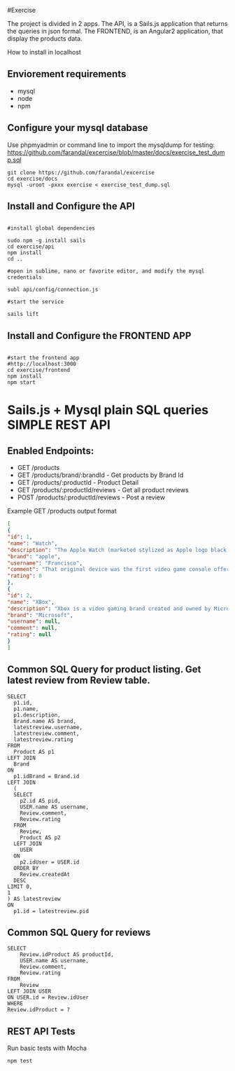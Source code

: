 #Exercise

The project is divided in 2 apps. 
The API, is a Sails.js application that returns the queries in json formal. 
The FRONTEND, is an Angular2 application, that display the products data.

How to install in localhost

## Enviorement requirements

* mysql
* node
* npm

## Configure your mysql database

Use phpmyadmin or command line to import the mysqldump for testing:
https://github.com/farandal/excercise/blob/master/docs/exercise_test_dump.sql

```
git clone https://github.com/farandal/excercise
cd exercise/docs
mysql -uroot -pxxx exercise < exercise_test_dump.sql
```

## Install and Configure the API

```

#install global dependencies

sudo npm -g install sails
cd exercise/api
npm install 
cd ..

#open in sublime, nano or favorite editor, and modify the mysql credentials

subl api/config/connection.js

#start the service

sails lift

```

## Install and Configure the FRONTEND APP

```

#start the frontend app
#http://localhost:3000
cd exercise/frontend
npm install
npm start

```

# Sails.js + Mysql plain SQL queries SIMPLE REST API

## Enabled Endpoints:

* GET /products
* GET  /products/brand/:brandId - Get products by Brand Id
* GET  /products/:productId - Product Detail 
* GET  /products/:productId/reviews - Get all product reviews
* POST /products/:productId/reviews - Post a review


Example GET /products output format

```json
[
{
"id": 1,
"name": "Watch",
"description": "The Apple Watch (marketed stylized as Apple logo black.svgWATCH) is a smartwatch developed by Apple Inc. It incorporates fitness tracking and health-oriented capabilities with integration with iOS and other Apple products and services.",
"brand": "apple",
"username": "Francisco",
"comment": "That original device was the first video game console offered by an American company after the Atari Jaguar stopped sales in 1996. It reached over 24 million units sold as of May 10, 2006.",
"rating": 8
},
{
"id": 2,
"name": "XBox",
"description": "Xbox is a video gaming brand created and owned by Microsoft. It represents a series of video game consoles developed by Microsoft, with three consoles released in the sixth, seventh, and eighth generations respectively.",
"brand": "Microsoft",
"username": null,
"comment": null,
"rating": null
}
]
```

## Common SQL Query for product listing. Get latest review from Review table. 

```
SELECT
  p1.id,
  p1.name,
  p1.description,
  Brand.name AS brand,
  latestreview.username,
  latestreview.comment,
  latestreview.rating
FROM
  Product AS p1
LEFT JOIN
  Brand
ON
  p1.idBrand = Brand.id
LEFT JOIN
  (
  SELECT
    p2.id AS pid,
    USER.name AS username,
    Review.comment,
    Review.rating
  FROM
    Review,
    Product AS p2
  LEFT JOIN
    USER
  ON
    p2.idUser = USER.id
  ORDER BY
    Review.createdAt
  DESC
LIMIT 0,
1
) AS latestreview
ON
  p1.id = latestreview.pid
```

## Common SQL Query for reviews

```
SELECT 
	Review.idProduct AS productId, 
	USER.name AS username, 
	Review.comment, 
	Review.rating 
FROM 
	Review 
LEFT JOIN USER
ON USER.id = Review.idUser 
WHERE 
Review.idProduct = ?
```

## REST API Tests

Run basic tests with Mocha

```
npm test
```



